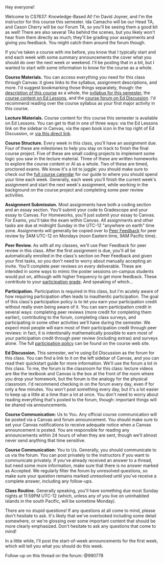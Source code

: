 Hey everyone!

Welcome to CS7637: Knowledge-Based AI! I'm David Joyner, and I'm the instructor for this course this semester. Ida Camacho will be our Head TA, and Cason Cherry will be our Forum TA, so you'll be seeing them a good bit as well! There are also several TAs behind the scenes, but you likely won't hear from them directly as much; they'll be grading your assignments and giving you feedback. You might catch them around the forum though.

If you've taken a course with me before, you know that I typically start and end each week with some summary announcements the cover what you should do over the next week or weekend. I'll be posting that in a bit, but I wanted to start with some information to know for the course as a whole.

**Course Materials.** You can access everything you need for this class through Canvas: it gives links to the syllabus, assignment descriptions, and more. I'd suggest bookmarking those things separately, though: the [description of this course](https://lucylabs.gatech.edu/kbai/) as a whole, the [syllabus for this semester](https://lucylabs.gatech.edu/kbai/spring-2022/), the [course content on Ed Lessons](https://edstem.org/us/courses/16992/lessons/), and the [course forum on Ed Discussion](https://edstem.org/us/courses/16992/discussion/). I'd recommend reading over the course syllabus as your first major activity in this course.

**Lecture Materials.** Course content for this course this semester is available on Ed Lessons. You can get to that in one of three ways: via the Ed Lessons link on the sidebar in Canvas, via the open book icon in the top right of Ed Discussion, or [via this direct link](https://edstem.org/us/courses/16992/lessons/).

**Course Structure.** Every week in this class, you'll have an assignment due. Four of these are milestones to help you stay on track to finish the final course project. Five of these are small coding projects to implement some logic you saw in the lecture material. Three of these are written homeworks to explore the course content or AI as a whole. Two of these are timed, proctored exams. We know it's a lot to juggle: you should make sure to check out the [full course calendar](https://lucylabs.gatech.edu/kbai/spring-2022/full-course-calendar/) for our guide to where you should spend your time each week. Generally, each week you'll finish the current week's assignment and start the next week's assignment, while working in the background on the course project and completing some peer review activities.

**Assignment Submission.** Most assignments have both a coding section and an essay section. You'll submit your code to Gradescope and your essay to Canvas. For Homeworks, you'll just submit your essay to Canvas. For Exams, you'll take the exam within Canvas. All assignments and other tasks are due at midnight Sunday in the UTC-12 "anywhere on earth" time zone. Assignments will generally be copied over to [Peer Feedback](https://peerfeedback.gatech.edu/app/home) for peer review by 3AM UTC-12 on Mondays (noon Eastern time, 9AM Pacific time).

**Peer Review.** As with all my classes, we'll use Peer Feedback for peer review in this class. After the first assignment is due, you'll all be automatically enrolled in the class's section on Peer Feedback and given your first tasks, so you don't need to worry about manually accepting an invite. You'll complete peer reviews on every deliverable. These are intended in some ways to mimic the poster sessions on-campus students would put on, although with higher frequency to get more feedback. These contribute to your [participation grade](https://lucylabs.gatech.edu/kbai/spring-2022/class-participation/). And speaking of which...

**Participation.** Participation is required in this class, but I'm acutely aware of how requiring participation often leads to inauthentic participation. The goal of this class's participation policy is to let you earn your participation credit without really even being aware of it. You can earn participation credit in several ways: completing peer reviews (more credit for completing them earlier), contributing to the forum, completing class surveys, and participating in some other activities we'll have during the semester. We expect most people will earn most of their participation credit through peer reviews: in fact, it is intentionally mathematically possible to earn most of your participation credit through peer review (including extras) and surveys alone. The full [participation policy](https://lucylabs.gatech.edu/kbai/spring-2022/class-participation/) can be found on the course web site.

**Ed Discussion.** This semester, we're using Ed Discussion as the forum for this class. You can find a link to it on the left sidebar of Canvas, and you can read their quickstart guide for more information. We'll use the forum a lot in this class. To me, the forum is the classroom for this class: lecture videos are like the textbook and Canvas is the box at the front of the room where you drop your homework, but the forum is the analogy for the physical classroom. I'd recommend checking in on the forum every day, even if for only a few minutes. You won't post something every day, but it's a lot easier to keep up a little at a time than a lot at once. You don't need to worry about reading everything that's posted to the forum, though: important things will be shared via announcements.

**Course Communication:** Us to You. Any official course communication will be posted via a Canvas and forum announcement. You should make sure to set your Canvas notifications to receive adequate notice when a Canvas announcement is posted. You are responsible for reading any announcements within 24 hours of when they are sent, though we'll almost never send anything that time sensitive.

**Course Communication:** You to Us. Generally, you should communicate to us via the forum. You can post privately to the instructors if you want to communicate privately. If you've already received an answer to a thread, but need some more information, make sure that there is no answer marked as Accepted. We regularly filter the forum by unresolved questions, so make sure your question remains marked unresolved until you've receive a complete answer, including any follow-ups.

**Class Routine.** Generally speaking, you'll have something due most Sunday nights at 11:59PM UTC-12 (which, unless any of you live on uninhabited islands in the south Pacific, will be sometime Monday).

There are no stupid questions! If any questions at all come to mind, please don't hesitate to ask. It's likely that we've overlooked including some detail somewhere, or we're glossing over some important content that should be more clearly emphasized. Don't hesitate to ask any questions that come to mind!


In a little while, I'll post the start-of-week announcements for the first week, which will tell you what you should do this week.

Follow-up on this thread on the forum: @990778
